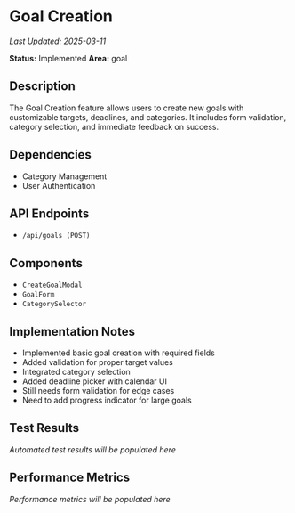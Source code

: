 # Goal Creation

*Last Updated: 2025-03-11*

**Status:** Implemented
**Area:** goal

## Description

The Goal Creation feature allows users to create new goals with customizable targets, deadlines, and categories. It includes form validation, category selection, and immediate feedback on success.

## Dependencies

- Category Management
- User Authentication

## API Endpoints

- `/api/goals (POST)`

## Components

- `CreateGoalModal`
- `GoalForm`
- `CategorySelector`

## Implementation Notes

- Implemented basic goal creation with required fields
- Added validation for proper target values
- Integrated category selection
- Added deadline picker with calendar UI
- Still needs form validation for edge cases
- Need to add progress indicator for large goals

## Test Results

*Automated test results will be populated here*

## Performance Metrics

*Performance metrics will be populated here*